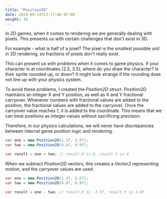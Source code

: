 ```yaml
---
title: "Position2D"
date: 2019-09-14T23:17:46-07:00
weight: 10
---
```


In 2D games, when it comes to rendering we are generally dealing with pixels. This presents us with certain challenges that don't exist in 3D. 

For example - what is half of a pixel? The pixel is the smallest possible unit in 2D rendering, so fractions of pixels don't really exist. 

This can present us with problems when it comes to game physics. If your character is at coordinates (2.5, 3.5), where do you draw the character? Is their sprite rounded up, or down? It might look strange if the rounding does not line up with your physics system.

To avoid these problems, I created the *Position2D* struct. *Position2D* maintains an integer X and Y position, as well as X and Y fractional carryover. Whenever numbers with fractional values are added to the position, the fractional values are added to the carryover. Once the carryover value reaches 1, it is added to the coordinate. This means that we can treat positions as integer values without sacrificing precision. 

Therefore, in our physics calculations, we will never have discrepancies between internal game position logic and rendering. 

```cs
var one = new Position2D(1.3f, 3.5f);
var two = new Position2D(4.8f, 0.9f);

var result = one + two; // result.X is 6, result.Y is 4
```

When we subtract *Position2D* vectors, this creates a *Vector2* representing motion, and the carryover values are used.

```cs
var one = new Position2D(1.3f, 3.5f);
var two = new Position2D(4.8f, 0.9f);

var result = one - two; // result.X is -3.5f, result.Y is 2.6f
```